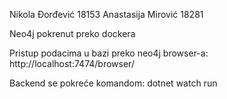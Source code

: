 Nikola Đorđević 18153
Anastasija Mirović 18281

Neo4j pokrenut preko dockera

Pristup podacima u bazi preko neo4j browser-a: http://localhost:7474/browser/

Backend se pokreće komandom: dotnet watch run


